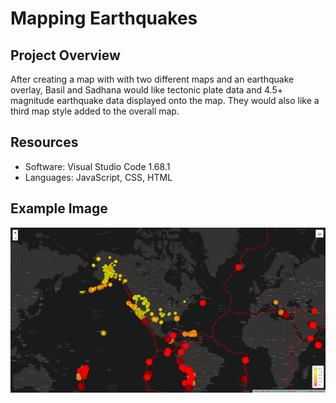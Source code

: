 # Mapping Earthquakes

## Project Overview

After creating a map with with two different maps and an earthquake overlay, Basil and Sadhana would like tectonic plate data and 4.5+ magnitude earthquake data displayed onto the map. They would also like a third map style added to the overall map.

## Resources

- Software: Visual Studio Code 1.68.1
- Languages: JavaScript, CSS, HTML

## Example Image

![Earthquake Map Image](earthquake-challenge/static/images/EQ_IMG.png)
